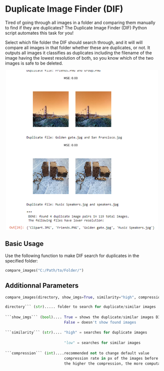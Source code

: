 # Duplicate Image Finder (DIF)
Tired of going through all images in a folder and comparing them manually to find if they are duplicates?
The Duplicate Image Finder (DIF) Python script automates this task for you!

Select which file folder the DIF should search through, and it will will compare all images in that folder whether these are duplicates, or not. 
It outputs all images it classifies as duplicates including the filename of the image having the lowest resolution of both, so you know which of the two images is safe to be deleted.

<p align="center">
  <img src="example_output.PNG" width="500" title="Example Output: Duplicate Image Finder">
</p>

## Basic Usage
Use the following function to make DIF search for duplicates in the specified folder:

```python
compare_images("C:/Path/to/Folder/")
``` 

## Additionnal Parameters

```python
compare_images(directory, show_imgs=True, similarity="high", compression=50)
```

```python
directory``` (str)..... folder to search for duplicate/similar images

```show_imgs``` (bool).... True = shows the duplicate/similar images DIF found in output
                           False = doesn't show found images
                           
```similarity``` (str).... "high" = searches for duplicate images
                           
                           "low" = searches for similar images
                           
```compression``` (int)....recommended not to change default value
                           compression rate in px of the images before being compared
                           the higher the compression, the more computational ressources and time required     
```                           
